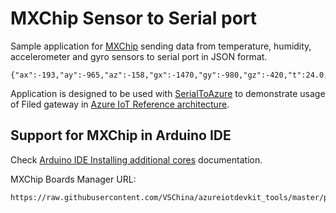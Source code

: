 # MXChip Sensor to Serial port

Sample application for [MXChip](https://microsoft.github.io/azure-iot-developer-kit/docs/get-started/) sending data from temperature, humidity, accelerometer and gyro sensors to serial port in JSON format.

```
{"ax":-193,"ay":-965,"az":-158,"gx":-1470,"gy":-980,"gz":-420,"t":24.0,"h":45.5}
```

Application is designed to be used with [SerialToAzure](https://github.com/bechynsky/SerialToAzure) to demonstrate usage of Filed gateway in [Azure IoT Reference architecture](http://download.microsoft.com/download/A/4/D/A4DAD253-BC21-41D3-B9D9-87D2AE6F0719/Microsoft_Azure_IoT_Reference_Architecture.pdf).

## Support for MXChip in Arduino IDE

Check [Arduino IDE Installing additional cores](https://www.arduino.cc/en/guide/cores) documentation.

MXChip Boards Manager URL: 

```
https://raw.githubusercontent.com/VSChina/azureiotdevkit_tools/master/package_azureboard_index.json
```

